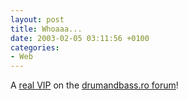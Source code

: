```yaml
---
layout: post
title: Whoaaa...
date: 2003-02-05 03:11:56 +0100
categories:
- Web
---
```

A <a href="http://www.drumandbass.ro/dnb/forum/profile.php?mode=viewprofile&u=111" title="It's Vali... :-)">real VIP</a> on the <a href="http://www.drumandbass.ro/dnb/forum/index.php">drumandbass.ro forum</a>!
